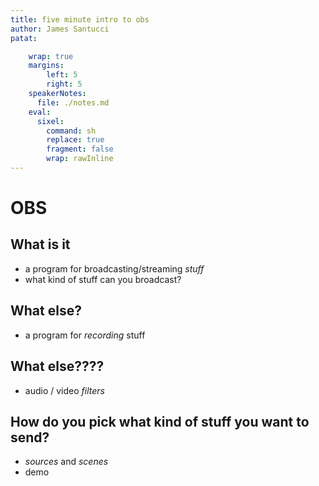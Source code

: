```yaml
---
title: five minute intro to obs
author: James Santucci
patat:

    wrap: true
    margins:
        left: 5
        right: 5
    speakerNotes:
      file: ./notes.md
    eval:
      sixel:
        command: sh
        replace: true
        fragment: false
        wrap: rawInline
---
```


# OBS

## What is it

* a program for broadcasting/streaming _stuff_
* what kind of stuff can you broadcast?

<!--
* kinds of stuff --
  * screens
  * program windows
  * audio
  * video
* broadcasting can be "streaming" or other things
-->

## What else?

* a program for _recording_ stuff

<!--
* you can record the stuff you stream/
* why is this useful? Demos! With your face!
-->

## What else????

* audio / video _filters_

<!--
* some audio filters -- noise gates, noise suppression
* some video filters -- green screen, telestrator
-->

## How do you pick what kind of stuff you want to send?

* _sources_ and _scenes_
* demo

<!--
* _sources_ are _things you can send_, e.g. an application, a window, a whole screen, a camera feed, an audio feed,
  whatever
* scenes are _bundles of sources_ laid out a certain way
* for that professional video production look and feel there are also _scene transitions_
-->
